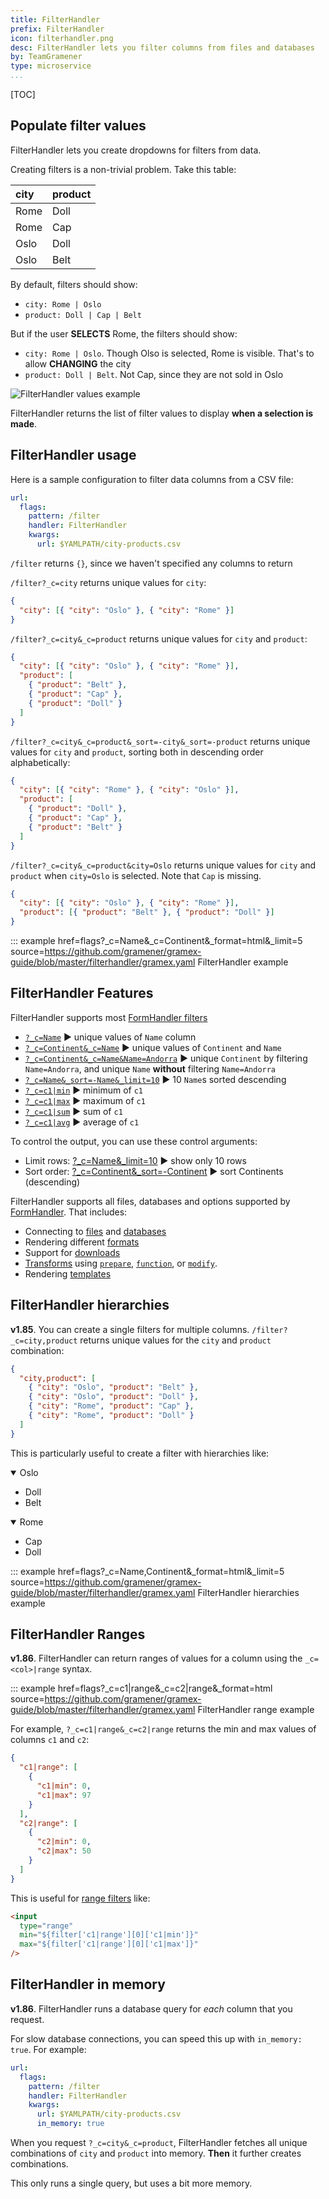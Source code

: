 ```yaml
---
title: FilterHandler
prefix: FilterHandler
icon: filterhandler.png
desc: FilterHandler lets you filter columns from files and databases
by: TeamGramener
type: microservice
...
```


[TOC]

## Populate filter values

FilterHandler lets you create dropdowns for filters from data.

Creating filters is a non-trivial problem. Take this table:

| city | product |
| :--- | :------ |
| Rome | Doll    |
| Rome | Cap     |
| Oslo | Doll    |
| Oslo | Belt    |

By default, filters should show:

- `city: Rome | Oslo`
- `product: Doll | Cap | Belt`

But if the user **SELECTS** Rome, the filters should show:

- `city: Rome | Oslo`. Though Olso is selected, Rome is visible. That's to allow **CHANGING** the city
- `product: Doll | Belt`. Not Cap, since they are not sold in Oslo

![FilterHandler values example](filterhandler-values.gif)

FilterHandler returns the list of filter values to display **when a selection is made**.

## FilterHandler usage

Here is a sample configuration to filter data columns from a CSV file:

```yaml
url:
  flags:
    pattern: /filter
    handler: FilterHandler
    kwargs:
      url: $YAMLPATH/city-products.csv
```

`/filter` returns `{}`, since we haven't specified any columns to return

`/filter?_c=city` returns unique values for `city`:

```json
{
  "city": [{ "city": "Oslo" }, { "city": "Rome" }]
}
```

`/filter?_c=city&_c=product` returns unique values for `city` and `product`:

```json
{
  "city": [{ "city": "Oslo" }, { "city": "Rome" }],
  "product": [
    { "product": "Belt" },
    { "product": "Cap" },
    { "product": "Doll" }
  ]
}
```

`/filter?_c=city&_c=product&_sort=-city&_sort=-product` returns unique values for `city` and `product`,
sorting both in descending order alphabetically:

```json
{
  "city": [{ "city": "Rome" }, { "city": "Oslo" }],
  "product": [
    { "product": "Doll" },
    { "product": "Cap" },
    { "product": "Belt" }
  ]
}
```

`/filter?_c=city&_c=product&city=Oslo` returns unique values for `city` and `product` when `city=Oslo` is selected.
Note that `Cap` is missing.

```json
{
  "city": [{ "city": "Oslo" }, { "city": "Rome" }],
  "product": [{ "product": "Belt" }, { "product": "Doll" }]
}
```

::: example href=flags?\_c=Name&\_c=Continent&\_format=html&\_limit=5 source=https://github.com/gramener/gramex-guide/blob/master/filterhandler/gramex.yaml
FilterHandler example

## FilterHandler Features

FilterHandler supports most [FormHandler filters](../formhandler/#formhandler-filters)

- [`?_c=Name`](flags?_c=Name&_format=html) ► unique values of `Name` column
- [`?_c=Continent&_c=Name`](flags?_c=Continent&_c=Name&_format=html) ► unique values of `Continent` and `Name`
- [`?_c=Continent&_c=Name&Name=Andorra`](flags?_c=Continent&_c=Name&Name=Andorra&_format=html) ► unique `Continent` by filtering `Name=Andorra`, and unique `Name` **without** filtering `Name=Andorra`
- [`?_c=Name&_sort=-Name&_limit=10`](flags?_c=Name&_sort=-Name&_limit=10&_format=html) ► 10 `Name`s sorted descending
- [`?_c=c1|min`](flags?_c=c1|min&_format=html) ► minimum of `c1`
- [`?_c=c1|max`](flags?_c=c1|max&_format=html) ► maximum of `c1`
- [`?_c=c1|sum`](flags?_c=c1|sum&_format=html) ► sum of `c1`
- [`?_c=c1|avg`](flags?_c=c1|avg&_format=html) ► average of `c1`

To control the output, you can use these control arguments:

- Limit rows: [?\_c=Name&\_limit=10](flags?_c=Name&_limit=10&_format=html) ► show only 10 rows
- Sort order: [?\_c=Continent&\_sort=-Continent](flags?_c=Continent&_sort=-Continent&_format=html) ► sort Continents (descending)

FilterHandler supports all files, databases and options supported by
[FormHandler](../formhandler/). That includes:

- Connecting to [files](../formhandler/#supported-files) and [databases](../formhandler/supported-databases)
- Rendering different [formats](../formhandler/#formhandler-formats)
- Support for [downloads](../formhandler/#formhandler-downloads)
- [Transforms](../formhandler/#formhandler-transforms) using
  [`prepare`](../formhandler/#formhandler-prepare),
  [`function`](../formhandler/#formhandler-function), or
  [`modify`](../formhandler/#formhandler-modify).
- Rendering [templates](../formhandler/#formhandler-templates)

## FilterHandler hierarchies

**v1.85**. You can create a single filters for multiple columns.
`/filter?_c=city,product` returns unique values for the `city` and `product` combination:

```json
{
  "city,product": [
    { "city": "Oslo", "product": "Belt" },
    { "city": "Oslo", "product": "Doll" },
    { "city": "Rome", "product": "Cap" },
    { "city": "Rome", "product": "Doll" }
  ]
}
```

This is particularly useful to create a filter with hierarchies like:

<details open>
  <summary>Oslo</summary>
  <ul><li>Doll</li><li>Belt</li></ul>
</details>
<details open>
  <summary>Rome</summary>
  <ul><li>Cap</li><li>Doll</li></ul>
</details>

::: example href=flags?\_c=Name,Continent&\_format=html&\_limit=5 source=https://github.com/gramener/gramex-guide/blob/master/filterhandler/gramex.yaml
FilterHandler hierarchies example

## FilterHandler Ranges

**v1.86**. FilterHandler can return ranges of values for a column using the `_c=<col>|range` syntax.

::: example href=flags?\_c=c1|range&\_c=c2|range&\_format=html source=https://github.com/gramener/gramex-guide/blob/master/filterhandler/gramex.yaml
FilterHandler range example

For example, `?_c=c1|range&_c=c2|range` returns the min and max values of columns `c1` and `c2`:

```json
{
  "c1|range": [
    {
      "c1|min": 0,
      "c1|max": 97
    }
  ],
  "c2|range": [
    {
      "c2|min": 0,
      "c2|max": 50
    }
  ]
}
```

This is useful for [range filters](https://developer.mozilla.org/en-US/docs/Web/HTML/Element/input/range) like:

```html
<input
  type="range"
  min="${filter['c1|range'][0]['c1|min']}"
  max="${filter['c1|range'][0]['c1|max']}"
/>
```

## FilterHandler in memory

**v1.86**. FilterHandler runs a database query for _each_ column that you request.

For slow database connections, you can speed this up with `in_memory: true`. For example:

```yaml
url:
  flags:
    pattern: /filter
    handler: FilterHandler
    kwargs:
      url: $YAMLPATH/city-products.csv
      in_memory: true
```

When you request `?_c=city&_c=product`, FilterHandler fetches all unique combinations of `city` and
`product` into memory. **Then** it further creates combinations.

This only runs a single query, but uses a bit more memory.
